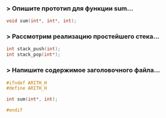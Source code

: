 ### > Опишите прототип для функции sum...
```c
void sum(int*, int*, int);
```

### > Рассмотрим реализацию простейшего стека...
```c
int stack_push(int);
int stack_pop(int*);
```

### > Напишите содержимое заголовочного файла...
```c
#ifndef ARITH_H
#define ARITH_H

int sum(int*, int);

#endif
```